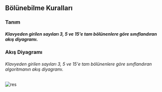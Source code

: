 ## Bölünebilme Kuralları

### Tanım
##### Klavyeden  girilen sayıları 3, 5 ve 15'e tam bölünenlere göre sınıflandıran akış diyagramı.

### Akış Diyagramı
###### Klavyeden girilen sayıları 3, 5 ve 15'e tam bölünenlere göre sınıflandıran algoritmanın akış diyagramı.

![res](https://user-images.githubusercontent.com/25087769/77693324-32cab600-6fb9-11ea-87be-7d4c116d6369.png)




